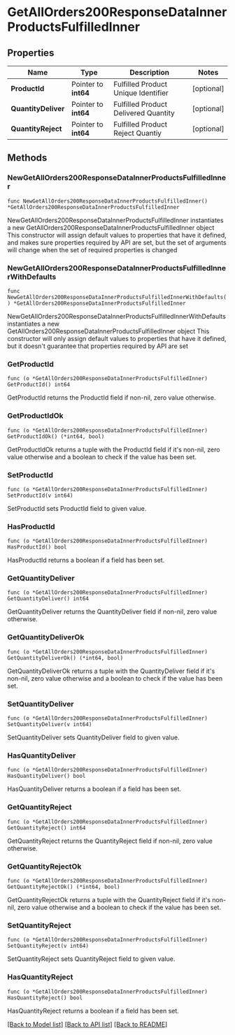 # GetAllOrders200ResponseDataInnerProductsFulfilledInner

## Properties

Name | Type | Description | Notes
------------ | ------------- | ------------- | -------------
**ProductId** | Pointer to **int64** | Fulfilled Product Unique Identifier | [optional] 
**QuantityDeliver** | Pointer to **int64** | Fulfilled Product Delivered Quantity | [optional] 
**QuantityReject** | Pointer to **int64** | Fulfilled Product Reject Quantiy | [optional] 

## Methods

### NewGetAllOrders200ResponseDataInnerProductsFulfilledInner

`func NewGetAllOrders200ResponseDataInnerProductsFulfilledInner() *GetAllOrders200ResponseDataInnerProductsFulfilledInner`

NewGetAllOrders200ResponseDataInnerProductsFulfilledInner instantiates a new GetAllOrders200ResponseDataInnerProductsFulfilledInner object
This constructor will assign default values to properties that have it defined,
and makes sure properties required by API are set, but the set of arguments
will change when the set of required properties is changed

### NewGetAllOrders200ResponseDataInnerProductsFulfilledInnerWithDefaults

`func NewGetAllOrders200ResponseDataInnerProductsFulfilledInnerWithDefaults() *GetAllOrders200ResponseDataInnerProductsFulfilledInner`

NewGetAllOrders200ResponseDataInnerProductsFulfilledInnerWithDefaults instantiates a new GetAllOrders200ResponseDataInnerProductsFulfilledInner object
This constructor will only assign default values to properties that have it defined,
but it doesn't guarantee that properties required by API are set

### GetProductId

`func (o *GetAllOrders200ResponseDataInnerProductsFulfilledInner) GetProductId() int64`

GetProductId returns the ProductId field if non-nil, zero value otherwise.

### GetProductIdOk

`func (o *GetAllOrders200ResponseDataInnerProductsFulfilledInner) GetProductIdOk() (*int64, bool)`

GetProductIdOk returns a tuple with the ProductId field if it's non-nil, zero value otherwise
and a boolean to check if the value has been set.

### SetProductId

`func (o *GetAllOrders200ResponseDataInnerProductsFulfilledInner) SetProductId(v int64)`

SetProductId sets ProductId field to given value.

### HasProductId

`func (o *GetAllOrders200ResponseDataInnerProductsFulfilledInner) HasProductId() bool`

HasProductId returns a boolean if a field has been set.

### GetQuantityDeliver

`func (o *GetAllOrders200ResponseDataInnerProductsFulfilledInner) GetQuantityDeliver() int64`

GetQuantityDeliver returns the QuantityDeliver field if non-nil, zero value otherwise.

### GetQuantityDeliverOk

`func (o *GetAllOrders200ResponseDataInnerProductsFulfilledInner) GetQuantityDeliverOk() (*int64, bool)`

GetQuantityDeliverOk returns a tuple with the QuantityDeliver field if it's non-nil, zero value otherwise
and a boolean to check if the value has been set.

### SetQuantityDeliver

`func (o *GetAllOrders200ResponseDataInnerProductsFulfilledInner) SetQuantityDeliver(v int64)`

SetQuantityDeliver sets QuantityDeliver field to given value.

### HasQuantityDeliver

`func (o *GetAllOrders200ResponseDataInnerProductsFulfilledInner) HasQuantityDeliver() bool`

HasQuantityDeliver returns a boolean if a field has been set.

### GetQuantityReject

`func (o *GetAllOrders200ResponseDataInnerProductsFulfilledInner) GetQuantityReject() int64`

GetQuantityReject returns the QuantityReject field if non-nil, zero value otherwise.

### GetQuantityRejectOk

`func (o *GetAllOrders200ResponseDataInnerProductsFulfilledInner) GetQuantityRejectOk() (*int64, bool)`

GetQuantityRejectOk returns a tuple with the QuantityReject field if it's non-nil, zero value otherwise
and a boolean to check if the value has been set.

### SetQuantityReject

`func (o *GetAllOrders200ResponseDataInnerProductsFulfilledInner) SetQuantityReject(v int64)`

SetQuantityReject sets QuantityReject field to given value.

### HasQuantityReject

`func (o *GetAllOrders200ResponseDataInnerProductsFulfilledInner) HasQuantityReject() bool`

HasQuantityReject returns a boolean if a field has been set.


[[Back to Model list]](../README.md#documentation-for-models) [[Back to API list]](../README.md#documentation-for-api-endpoints) [[Back to README]](../README.md)



